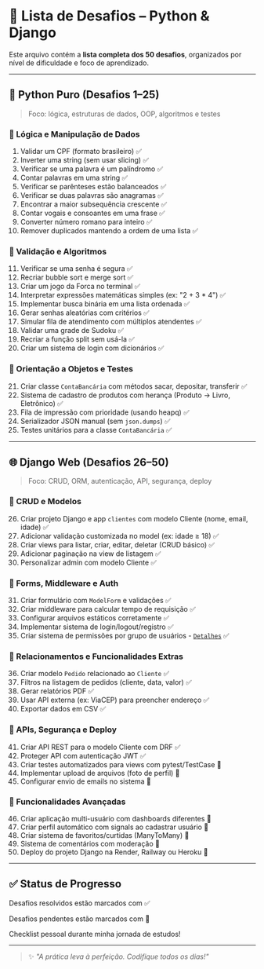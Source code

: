 # 🧩 Lista de Desafios – Python & Django

Este arquivo contém a **lista completa dos 50 desafios**, organizados por nível de dificuldade e foco de aprendizado.

---

## 🐍 Python Puro (Desafios 1–25)

> Foco: lógica, estruturas de dados, OOP, algoritmos e testes

### 🔸 Lógica e Manipulação de Dados

1. Validar um CPF (formato brasileiro) ✅
2. Inverter uma string (sem usar slicing) ✅
3. Verificar se uma palavra é um palíndromo ✅
4. Contar palavras em uma string ✅
5. Verificar se parênteses estão balanceados ✅
6. Verificar se duas palavras são anagramas ✅
7. Encontrar a maior subsequência crescente ✅
8. Contar vogais e consoantes em uma frase ✅
9. Converter número romano para inteiro ✅
10. Remover duplicados mantendo a ordem de uma lista ✅

### 🔸 Validação e Algoritmos

11. Verificar se uma senha é segura ✅
12. Recriar bubble sort e merge sort ✅
13. Criar um jogo da Forca no terminal ✅
14. Interpretar expressões matemáticas simples (ex: "2 + 3 * 4") ✅
15. Implementar busca binária em uma lista ordenada ✅
16. Gerar senhas aleatórias com critérios ✅
17. Simular fila de atendimento com múltiplos atendentes ✅
18. Validar uma grade de Sudoku ✅
19. Recriar a função split sem usá-la ✅
20. Criar um sistema de login com dicionários ✅

### 🔸 Orientação a Objetos e Testes

21. Criar classe `ContaBancária` com métodos sacar, depositar, transferir ✅
22. Sistema de cadastro de produtos com herança (Produto → Livro, Eletrônico) ✅
23. Fila de impressão com prioridade (usando heapq) ✅
24. Serializador JSON manual (sem `json.dumps`) ✅
25. Testes unitários para a classe `ContaBancária` ✅

---

## 🌐 Django Web (Desafios 26–50)

> Foco: CRUD, ORM, autenticação, API, segurança, deploy

### 🔸 CRUD e Modelos

26. Criar projeto Django e app `clientes` com modelo Cliente (nome, email, idade) ✅
27. Adicionar validação customizada no model (ex: idade ≥ 18) ✅
28. Criar views para listar, criar, editar, deletar (CRUD básico) ✅
29. Adicionar paginação na view de listagem ✅
30. Personalizar admin com modelo Cliente ✅

### 🔸 Forms, Middleware e Auth

31. Criar formulário com `ModelForm` e validações ✅
32. Criar middleware para calcular tempo de requisição ✅
33. Configurar arquivos estáticos corretamente ✅
34. Implementar sistema de login/logout/registro ✅
35. Criar sistema de permissões por grupo de usuários - [`Detalhes`](35_Challenge.md) ✅

### 🔸 Relacionamentos e Funcionalidades Extras

36. Criar modelo `Pedido` relacionado ao `Cliente` ✅
37. Filtros na listagem de pedidos (cliente, data, valor) ✅
38. Gerar relatórios PDF ✅
39. Usar API externa (ex: ViaCEP) para preencher endereço ✅
40. Exportar dados em CSV ✅

### 🔸 APIs, Segurança e Deploy

41. Criar API REST para o modelo Cliente com DRF ✅
42. Proteger API com autenticação JWT ✅
43. Criar testes automatizados para views com pytest/TestCase 🔲
44. Implementar upload de arquivos (foto de perfil) 🔲
45. Configurar envio de emails no sistema 🔲

### 🔸 Funcionalidades Avançadas

46. Criar aplicação multi-usuário com dashboards diferentes 🔲
47. Criar perfil automático com signals ao cadastrar usuário 🔲
48. Criar sistema de favoritos/curtidas (ManyToMany) 🔲
49. Sistema de comentários com moderação 🔲
50. Deploy do projeto Django na Render, Railway ou Heroku 🔲

---

## ✅ Status de Progresso

Desafios resolvidos estão marcados com ✅

Desafios pendentes estão marcados com 🔲

Checklist pessoal durante minha jornada de estudos!

---

> ✨ *"A prática leva à perfeição. Codifique todos os dias!"*
